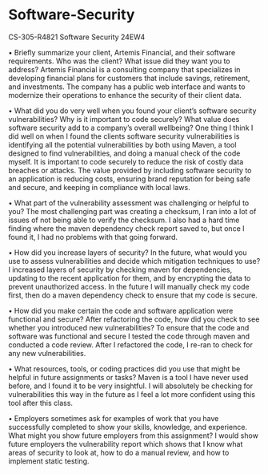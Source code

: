 # Software-Security
CS-305-R4821 Software Security 24EW4

•	Briefly summarize your client, Artemis Financial, and their software requirements. Who was the client? What issue did they want you to address?
  Artemis Financial is a consulting company that specializes in developing financial plans for customers that include savings, retirement, and investments. The company has a public web interface and wants to modernize their operations to enhance the security of their client data. 

•	What did you do very well when you found your client’s software security vulnerabilities? Why is it important to code securely? What value does software security add to a company’s overall wellbeing?
  One thing I think I did well on when I found the clients software security vulnerabilities is identifying all the potential vulnerabilities by both using Maven, a tool designed to find vulnerabilities, and doing a manual check of the code myself. It is important to code securely to reduce the risk of costly data breaches or attacks. The value provided by including software security to an application is reducing costs, ensuring brand reputation for being safe and secure, and keeping in compliance with local laws. 

•	What part of the vulnerability assessment was challenging or helpful to you?
  The most challenging part was creating a checksum, I ran into a lot of issues of not being able to verify the checksum. I also had a hard time finding where the maven dependency check report saved to, but once I found it, I had no problems with that going forward. 

•	How did you increase layers of security? In the future, what would you use to assess vulnerabilities and decide which mitigation techniques to use?
  I increased layers of security by checking maven for dependencies, updating to the recent application for them, and by encrypting the data to prevent unauthorized access. In the future I will manually check my code first, then do a maven dependency check to ensure that my code is secure. 

•	How did you make certain the code and software application were functional and secure? After refactoring the code, how did you check to see whether you introduced new vulnerabilities?
  To ensure that the code and software was functional and secure I tested the code through maven and conducted a code review. After I refactored the code, I re-ran to check for any new vulnerabilities. 

•	What resources, tools, or coding practices did you use that might be helpful in future assignments or tasks?
  Maven is a tool I have never used before, and I found it to be very insightful. I will absolutely be checking for vulnerabilities this way in the future as I feel a lot more confident using this tool after this class.

•	Employers sometimes ask for examples of work that you have successfully completed to show your skills, knowledge, and experience. What might you show future employers from this assignment?
  I would show future employers the vulnerability report which shows that I know what areas of security to look at, how to do a manual review, and how to implement static testing.
